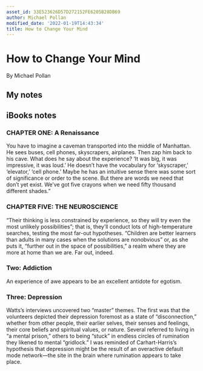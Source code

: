```yaml
---
asset_id: 33E523626D57D272152FE6205B28DB69
author: Michael Pollan
modified_date: '2022-01-19T14:43:34'
title: How to Change Your Mind
---
```


# How to Change Your Mind

By Michael Pollan

## My notes <a name="my_notes_dont_delete"></a>



## iBooks notes <a name="ibooks_notes_dont_delete"></a>


### CHAPTER ONE: A Renaissance

You have to imagine a caveman transported into the middle of Manhattan. He sees buses, cell phones, skyscrapers, airplanes. Then zap him back to his cave. What does he say about the experience? ‘It was big, it was impressive, it was loud.’ He doesn’t have the vocabulary for ‘skyscraper,’ ‘elevator,’ ‘cell phone.’ Maybe he has an intuitive sense there was some sort of significance or order to the scene. But there are words we need that don’t yet exist. We’ve got five crayons when we need fifty thousand different shades.”

### CHAPTER FIVE: THE NEUROSCIENCE

“Their thinking is less constrained by experience, so they will try even the most unlikely possibilities”; that is, they’ll conduct lots of high-temperature searches, testing the most far-out hypotheses. “Children are better learners than adults in many cases when the solutions are nonobvious” or, as she puts it, “further out in the space of possibilities,” a realm where they are more at home than we are. Far out, indeed.

### Two: Addiction

An experience of awe appears to be an excellent antidote for egotism.

### Three: Depression

Watts’s interviews uncovered two “master” themes. The first was that the volunteers depicted their depression foremost as a state of “disconnection,” whether from other people, their earlier selves, their senses and feelings, their core beliefs and spiritual values, or nature. Several referred to living in “a mental prison,” others to being “stuck” in endless circles of rumination they likened to mental “gridlock.” I was reminded of Carhart-Harris’s hypothesis that depression might be the result of an overactive default mode network—the site in the brain where rumination appears to take place.